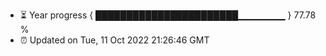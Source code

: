 - ⏳ Year progress { ███████████████████████▁▁▁▁▁▁▁ } 77.78 %
- ⏰ Updated on Tue, 11 Oct 2022 21:26:46 GMT

